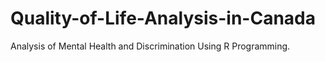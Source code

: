 # Quality-of-Life-Analysis-in-Canada
Analysis of Mental Health and Discrimination Using R Programming.
